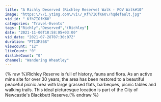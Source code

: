 ```yaml
---
title: "A Richly Deserved (Richley Reserve) Walk - POV Walk#10"
image: "https:\/\/i.ytimg.com\/vi\/_Kfh7IOfK60\/hqdefault.jpg"
vid_id: "_Kfh7IOfK60"
categories: "Travel-Events"
tags: ["Richly","Deserved","(Richley"]
date: "2021-11-06T10:58:05+03:00"
vid_date: "2021-07-28T07:30:07Z"
duration: "PT13M36S"
viewcount: "12"
likeCount: "0"
dislikeCount: "0"
channel: "Wandering Wheatley"
---
```

{% raw %}Richley Reserve is full of history, fauna and flora. As an active mine site for over 30 years, the area has been restored to a beautiful peaceful picnic area with large grassed flats, barbeques, picnic tables and walking trails. This ideal picturesque location is part of the City of Newcastle's Blackbutt Reserve.{% endraw %}
